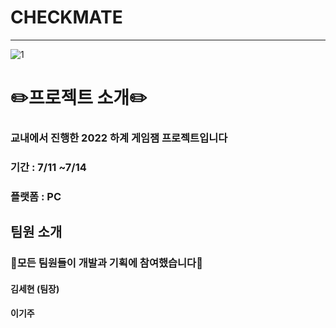 # CHECKMATE
---
![1](https://user-images.githubusercontent.com/77712394/187807031-dca8e924-8f83-4236-ad83-a2b1bb123513.png)

# ✏️프로젝트 소개✏️
### 교내에서 진행한 2022 하계 게임잼 프로젝트입니다
### 기간 : 7/11 ~7/14
### 플랫폼 : PC
## 팀원 소개
### 🥰모든 팀원들이 개발과 기획에 참여했습니다🥰
#### 김세현 (팀장)


#### 이기주
